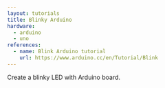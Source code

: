 ```yaml
---
layout: tutorials
title: Blinky Arduino
hardware:
  - arduino
  - uno
references:
  - name: Blink Arduino tutorial
    url: https://www.arduino.cc/en/Tutorial/Blink
---
```


Create a blinky LED with Arduino board.
